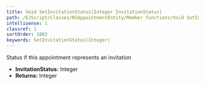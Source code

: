 ```yaml
---
title: Void SetInvitationStatus(Integer InvitationStatus)
path: /EJScript/Classes/NSAppointmentEntity/Member functions/Void SetInvitationStatus(Integer p_0)
intellisense: 1
classref: 1
sortOrder: 1003
keywords: SetInvitationStatus(Integer)
---
```



Status if this appointment represents an invitation



* **InvitationStatus:** Integer
* **Returns:** Integer


